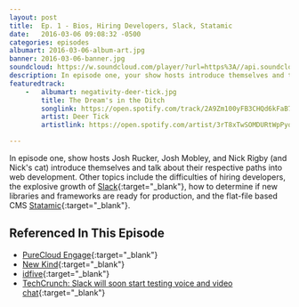 ```yaml
---
layout: post
title:  Ep. 1 - Bios, Hiring Developers, Slack, Statamic
date:   2016-03-06 09:08:32 -0500
categories: episodes
albumart: 2016-03-06-album-art.jpg
banner: 2016-03-06-banner.jpg
soundcloud: https://w.soundcloud.com/player/?url=https%3A//api.soundcloud.com/tracks/250564223
description: In episode one, your show hosts introduce themselves and talk career paths, hiring developers, Slack, vetting new libraries and frameworks, and Statamic.
featuredtrack:
    -   albumart: negativity-deer-tick.jpg
        title: The Dream's in the Ditch
        songlink: https://open.spotify.com/track/2A9Zm100yFB3CHQd6kFaB7
        artist: Deer Tick
        artistlink: https://open.spotify.com/artist/3rT8xTwSOMDURtWpPyoKIO

---
```


In episode one, show hosts Josh Rucker, Josh Mobley, and Nick Rigby (and Nick's cat) introduce themselves and talk about their respective paths into web development. Other topics include the difficulties of hiring developers, the explosive growth of [Slack](http://slack.com){:target="_blank"}, how to determine if new libraries and frameworks are ready for production, and the flat-file based CMS [Statamic](http://statamic.com/){:target="_blank"}.

## Referenced In This Episode

* [PureCloud Engage](https://www.inin.com/customer-engagement/cloud-contact-center){:target="_blank"}
* [New Kind](http://newkind.com/){:target="_blank"}
* [idfive](http://idfive.com/){:target="_blank"}
* [TechCrunch: Slack will soon start testing voice and video chat](http://techcrunch.com/2016/03/01/slack-roadmap/){:target="_blank"}
